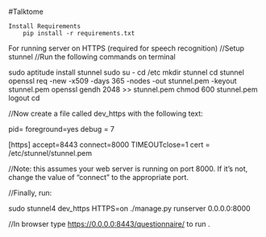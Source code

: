 #Talktome

<pre><code>Install Requirements 
	pip install -r requirements.txt
</pre></code>

For running server on HTTPS (required for speech recognition)
//Setup stunnel
//Run the following commands on terminal

sudo aptitude install stunnel
sudo su -
cd /etc
mkdir stunnel
cd stunnel
openssl req -new -x509 -days 365 -nodes -out stunnel.pem -keyout stunnel.pem
openssl gendh 2048 >> stunnel.pem
chmod 600 stunnel.pem
logout
cd

//Now create a file called dev_https with the following text:

pid=
foreground=yes
debug = 7

[https]
accept=8443
connect=8000
TIMEOUTclose=1
cert = /etc/stunnel/stunnel.pem

//Note: this assumes your web server is running on port 8000. If it’s not, change the value of “connect” to the appropriate port.

//Finally, run:

sudo stunnel4 dev_https
HTTPS=on ./manage.py runserver 0.0.0.0:8000

//In browser type https://0.0.0.0:8443/questionnaire/ to run .


